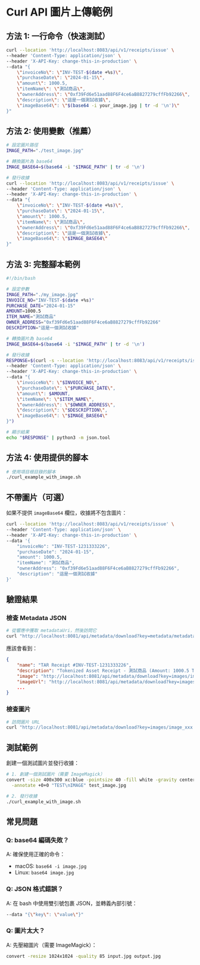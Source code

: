 # Curl API 圖片上傳範例

## 方法 1: 一行命令（快速測試）

```bash
curl --location 'http://localhost:8083/api/v1/receipts/issue' \
--header 'Content-Type: application/json' \
--header 'X-API-Key: change-this-in-production' \
--data "{
    \"invoiceNo\": \"INV-TEST-$(date +%s)\",
    \"purchaseDate\": \"2024-01-15\",
    \"amount\": 1000.5,
    \"itemName\": \"測試商品\",
    \"ownerAddress\": \"0xf39Fd6e51aad88F6F4ce6aB8827279cffFb92266\",
    \"description\": \"這是一個測試收據\",
    \"imageBase64\": \"$(base64 -i your_image.jpg | tr -d '\n')\"
}"
```

## 方法 2: 使用變數（推薦）

```bash
# 設定圖片路徑
IMAGE_PATH="./test_image.jpg"

# 轉換圖片為 base64
IMAGE_BASE64=$(base64 -i "$IMAGE_PATH" | tr -d '\n')

# 發行收據
curl --location 'http://localhost:8083/api/v1/receipts/issue' \
--header 'Content-Type: application/json' \
--header 'X-API-Key: change-this-in-production' \
--data "{
    \"invoiceNo\": \"INV-TEST-$(date +%s)\",
    \"purchaseDate\": \"2024-01-15\",
    \"amount\": 1000.5,
    \"itemName\": \"測試商品\",
    \"ownerAddress\": \"0xf39Fd6e51aad88F6F4ce6aB8827279cffFb92266\",
    \"description\": \"這是一個測試收據\",
    \"imageBase64\": \"$IMAGE_BASE64\"
}"
```

## 方法 3: 完整腳本範例

```bash
#!/bin/bash

# 設定參數
IMAGE_PATH="./my_image.jpg"
INVOICE_NO="INV-TEST-$(date +%s)"
PURCHASE_DATE="2024-01-15"
AMOUNT=1000.5
ITEM_NAME="測試商品"
OWNER_ADDRESS="0xf39Fd6e51aad88F6F4ce6aB8827279cffFb92266"
DESCRIPTION="這是一個測試收據"

# 轉換圖片為 base64
IMAGE_BASE64=$(base64 -i "$IMAGE_PATH" | tr -d '\n')

# 發行收據
RESPONSE=$(curl -s --location 'http://localhost:8083/api/v1/receipts/issue' \
--header 'Content-Type: application/json' \
--header 'X-API-Key: change-this-in-production' \
--data "{
    \"invoiceNo\": \"$INVOICE_NO\",
    \"purchaseDate\": \"$PURCHASE_DATE\",
    \"amount\": $AMOUNT,
    \"itemName\": \"$ITEM_NAME\",
    \"ownerAddress\": \"$OWNER_ADDRESS\",
    \"description\": \"$DESCRIPTION\",
    \"imageBase64\": \"$IMAGE_BASE64\"
}")

# 顯示結果
echo "$RESPONSE" | python3 -m json.tool
```

## 方法 4: 使用提供的腳本

```bash
# 使用項目根目錄的腳本
./curl_example_with_image.sh
```

## 不帶圖片（可選）

如果不提供 `imageBase64` 欄位，收據將不包含圖片：

```bash
curl --location 'http://localhost:8083/api/v1/receipts/issue' \
--header 'Content-Type: application/json' \
--header 'X-API-Key: change-this-in-production' \
--data '{
    "invoiceNo": "INV-TEST-1231333226",
    "purchaseDate": "2024-01-15",
    "amount": 1000.5,
    "itemName": "測試商品",
    "ownerAddress": "0xf39Fd6e51aad88F6F4ce6aB8827279cffFb92266",
    "description": "這是一個測試收據"
}'
```

## 驗證結果

### 檢查 Metadata JSON

```bash
# 從響應中獲取 metadataUri，然後訪問它
curl "http://localhost:8081/api/metadata/download?key=metadata/metadata_INV-TEST-xxx.json" | python3 -m json.tool
```

應該會看到：

```json
{
    "name": "TAR Receipt #INV-TEST-1231333226",
    "description": "Tokenized Asset Receipt - 測試商品 (Amount: 1000.5 TWD, Date: 2024-01-15)",
    "image": "http://localhost:8081/api/metadata/download?key=images/image_xxx.png",
    "imageUrl": "http://localhost:8081/api/metadata/download?key=images/image_xxx.png",
    ...
}
```

### 檢查圖片

```bash
# 訪問圖片 URL
curl "http://localhost:8081/api/metadata/download?key=images/image_xxx.png" --output downloaded_image.png
```

## 測試範例

創建一個測試圖片並發行收據：

```bash
# 1. 創建一個測試圖片（需要 ImageMagick）
convert -size 400x300 xc:blue -pointsize 40 -fill white -gravity center \
  -annotate +0+0 "TEST\nIMAGE" test_image.jpg

# 2. 發行收據
./curl_example_with_image.sh
```

## 常見問題

### Q: base64 編碼失敗？

A: 確保使用正確的命令：

- macOS: `base64 -i image.jpg`
- Linux: `base64 image.jpg`

### Q: JSON 格式錯誤？

A: 在 bash 中使用雙引號包裹 JSON，並轉義內部引號：

```bash
--data "{\"key\": \"value\"}"
```

### Q: 圖片太大？

A: 先壓縮圖片（需要 ImageMagick）：

```bash
convert -resize 1024x1024 -quality 85 input.jpg output.jpg
```
